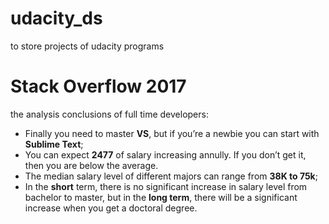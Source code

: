 # udacity_ds
to store projects of udacity programs

# Stack Overflow 2017
the analysis conclusions of full time developers:
- Finally you need to master **VS**, but if you’re a newbie you can start with **Sublime Text**;
- You can expect **2477** of salary increasing annully. If you don’t get it, then you are below the average.
- The median salary level of different majors can range from **38K to 75k**;
- In the **short** term, there is no significant increase in salary level from bachelor to master, but in the **long term**, there will be a significant increase when you get a doctoral degree.
